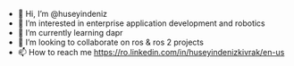 - 👋 Hi, I’m @huseyindeniz
- 👀 I’m interested in enterprise application development and robotics
- 🌱 I’m currently learning dapr
- 💞️ I’m looking to collaborate on ros & ros 2 projects
- 📫 How to reach me https://ro.linkedin.com/in/huseyindenizkivrak/en-us

<!---
huseyindeniz/huseyindeniz is a ✨ special ✨ repository because its `README.md` (this file) appears on your GitHub profile.
You can click the Preview link to take a look at your changes.
--->

